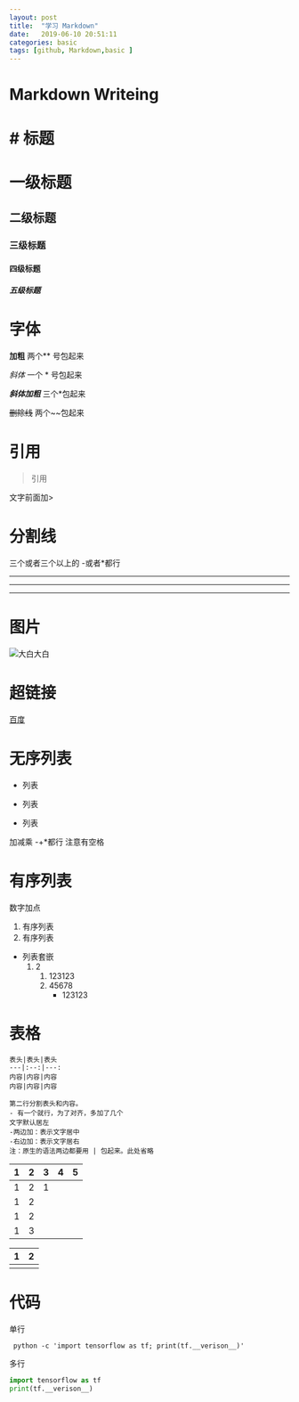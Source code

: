 ```yaml
---
layout: post
title:  "学习 Markdown"
date:   2019-06-10 20:51:11
categories: basic
tags: [github, Markdown,basic ]
---
```

# Markdown Writeing

# # 标题

# 一级标题

## 二级标题

### 三级标题

#### 四级标题

##### 五级标题

# 字体

**加粗**			两个** 号包起来

*斜体*         		一个 * 号包起来

***斜体加粗***		三个*包起来

~~删除线~~			两个~~包起来

# 引用

> 引用 

文字前面加>

#  分割线

三个或者三个以上的 -或者*都行

---

***

******

# 图片

![大白大白](/Users/yj/Documents/136f5ee92b6d7d2fffe719ec39c22fd49232.png)



# 超链接

[百度](www.baidu.com)

# 无序列表

- 列表

+ 列表

* 列表

加减乘  -+*都行 注意有空格

# 有序列表

数字加点

1. 有序列表
2. 有序列表



- 列表套嵌
  1. 2
     1.  123123
     2. 45678
        * 123123

# 表格

```
表头|表头|表头
---|:--:|---:
内容|内容|内容
内容|内容|内容

第二行分割表头和内容。
- 有一个就行，为了对齐，多加了几个
文字默认居左
-两边加：表示文字居中
-右边加：表示文字居右
注：原生的语法两边都要用 | 包起来。此处省略
```



| 1    | 2    | 3    | 4    | 5    |
| ---- | ---- | ---- | ---- | ---- |
| 1    | 2    | 1    |      |      |
| 1    | 2    |      |      |      |
| 1    | 2    |      |      |      |
| 1    | 3    |      |      |      |



| 1    | 2    |
| ---- | ---- |
|      |      |



# 代码

单行

` python -c 'import tensorflow as tf; print(tf.__verison__)'` 

多行

```python
import tensorflow as tf
print(tf.__verison__)
```





